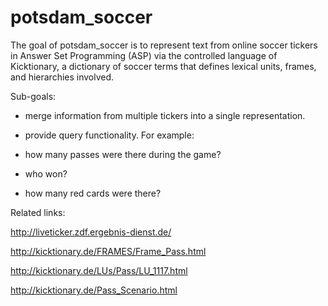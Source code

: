 # potsdam_soccer

The goal of potsdam_soccer is to represent text from online soccer tickers in Answer Set Programming (ASP) via the controlled language of Kicktionary, a dictionary of soccer terms that defines lexical units, frames, and hierarchies involved.

Sub-goals:

- merge information from multiple tickers into a single representation.

- provide query functionality. For example:

- how many passes were there during the game?
- who won?
- how many red cards were there?

Related links:

http://liveticker.zdf.ergebnis-dienst.de/

http://kicktionary.de/FRAMES/Frame_Pass.html

http://kicktionary.de/LUs/Pass/LU_1117.html

http://kicktionary.de/Pass_Scenario.html
